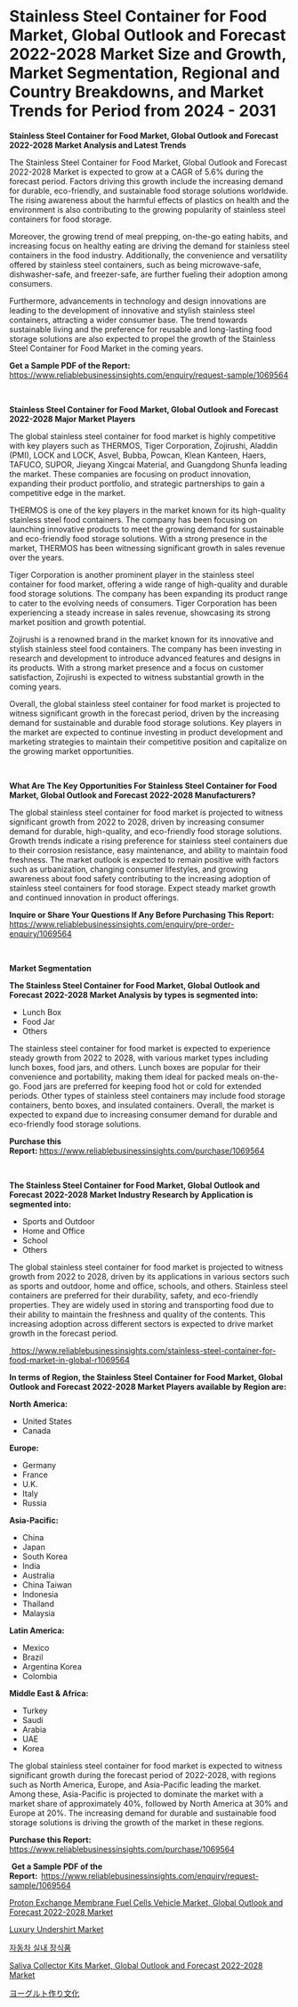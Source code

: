 <p><h1>Stainless Steel Container for Food Market, Global Outlook and Forecast 2022-2028 Market Size and Growth, Market Segmentation, Regional and Country Breakdowns, and Market Trends for Period from 2024 -  2031</h1></p><p><strong>Stainless Steel Container for Food Market, Global Outlook and Forecast 2022-2028 Market Analysis and Latest Trends</strong></p>
<p><p>The Stainless Steel Container for Food Market, Global Outlook and Forecast 2022-2028 Market is expected to grow at a CAGR of 5.6% during the forecast period. Factors driving this growth include the increasing demand for durable, eco-friendly, and sustainable food storage solutions worldwide. The rising awareness about the harmful effects of plastics on health and the environment is also contributing to the growing popularity of stainless steel containers for food storage.</p><p>Moreover, the growing trend of meal prepping, on-the-go eating habits, and increasing focus on healthy eating are driving the demand for stainless steel containers in the food industry. Additionally, the convenience and versatility offered by stainless steel containers, such as being microwave-safe, dishwasher-safe, and freezer-safe, are further fueling their adoption among consumers.</p><p>Furthermore, advancements in technology and design innovations are leading to the development of innovative and stylish stainless steel containers, attracting a wider consumer base. The trend towards sustainable living and the preference for reusable and long-lasting food storage solutions are also expected to propel the growth of the Stainless Steel Container for Food Market in the coming years.</p></p>
<p><strong>Get a Sample PDF of the Report:&nbsp;</strong> <a href="https://www.reliablebusinessinsights.com/enquiry/request-sample/1069564">https://www.reliablebusinessinsights.com/enquiry/request-sample/1069564</a></p>
<p>&nbsp;</p>
<p><strong>Stainless Steel Container for Food Market, Global Outlook and Forecast 2022-2028 Major Market Players</strong></p>
<p><p>The global stainless steel container for food market is highly competitive with key players such as THERMOS, Tiger Corporation, Zojirushi, Aladdin (PMI), LOCK and LOCK, Asvel, Bubba, Powcan, Klean Kanteen, Haers, TAFUCO, SUPOR, Jieyang Xingcai Material, and Guangdong Shunfa leading the market. These companies are focusing on product innovation, expanding their product portfolio, and strategic partnerships to gain a competitive edge in the market.</p><p>THERMOS is one of the key players in the market known for its high-quality stainless steel food containers. The company has been focusing on launching innovative products to meet the growing demand for sustainable and eco-friendly food storage solutions. With a strong presence in the market, THERMOS has been witnessing significant growth in sales revenue over the years.</p><p>Tiger Corporation is another prominent player in the stainless steel container for food market, offering a wide range of high-quality and durable food storage solutions. The company has been expanding its product range to cater to the evolving needs of consumers. Tiger Corporation has been experiencing a steady increase in sales revenue, showcasing its strong market position and growth potential.</p><p>Zojirushi is a renowned brand in the market known for its innovative and stylish stainless steel food containers. The company has been investing in research and development to introduce advanced features and designs in its products. With a strong market presence and a focus on customer satisfaction, Zojirushi is expected to witness substantial growth in the coming years.</p><p>Overall, the global stainless steel container for food market is projected to witness significant growth in the forecast period, driven by the increasing demand for sustainable and durable food storage solutions. Key players in the market are expected to continue investing in product development and marketing strategies to maintain their competitive position and capitalize on the growing market opportunities.</p></p>
<p>&nbsp;</p>
<p><strong>What Are The Key Opportunities For Stainless Steel Container for Food Market, Global Outlook and Forecast 2022-2028 Manufacturers?</strong></p>
<p><p>The global stainless steel container for food market is projected to witness significant growth from 2022 to 2028, driven by increasing consumer demand for durable, high-quality, and eco-friendly food storage solutions. Growth trends indicate a rising preference for stainless steel containers due to their corrosion resistance, easy maintenance, and ability to maintain food freshness. The market outlook is expected to remain positive with factors such as urbanization, changing consumer lifestyles, and growing awareness about food safety contributing to the increasing adoption of stainless steel containers for food storage. Expect steady market growth and continued innovation in product offerings.</p></p>
<p><strong>Inquire or Share Your Questions If Any Before Purchasing This Report:</strong> <a href="https://www.reliablebusinessinsights.com/enquiry/pre-order-enquiry/1069564">https://www.reliablebusinessinsights.com/enquiry/pre-order-enquiry/1069564</a></p>
<p>&nbsp;</p>
<p><strong>Market Segmentation</strong></p>
<p><strong>The Stainless Steel Container for Food Market, Global Outlook and Forecast 2022-2028 Market Analysis by types is segmented into:</strong></p>
<p><ul><li>Lunch Box</li><li>Food Jar</li><li>Others</li></ul></p>
<p><p>The stainless steel container for food market is expected to experience steady growth from 2022 to 2028, with various market types including lunch boxes, food jars, and others. Lunch boxes are popular for their convenience and portability, making them ideal for packed meals on-the-go. Food jars are preferred for keeping food hot or cold for extended periods. Other types of stainless steel containers may include food storage containers, bento boxes, and insulated containers. Overall, the market is expected to expand due to increasing consumer demand for durable and eco-friendly food storage solutions.</p></p>
<p><strong>Purchase this Report:&nbsp;</strong><a href="https://www.reliablebusinessinsights.com/purchase/1069564">https://www.reliablebusinessinsights.com/purchase/1069564</a></p>
<p>&nbsp;</p>
<p><strong>The Stainless Steel Container for Food Market, Global Outlook and Forecast 2022-2028 Market Industry Research by Application is segmented into:</strong></p>
<p><ul><li>Sports and Outdoor</li><li>Home and Office</li><li>School</li><li>Others</li></ul></p>
<p><p>The global stainless steel container for food market is projected to witness growth from 2022 to 2028, driven by its applications in various sectors such as sports and outdoor, home and office, schools, and others. Stainless steel containers are preferred for their durability, safety, and eco-friendly properties. They are widely used in storing and transporting food due to their ability to maintain the freshness and quality of the contents. This increasing adoption across different sectors is expected to drive market growth in the forecast period.</p></p>
<p><a href="https://www.reliablebusinessinsights.com/stainless-steel-container-for-food-market-in-global-r1069564">&nbsp;https://www.reliablebusinessinsights.com/stainless-steel-container-for-food-market-in-global-r1069564</a></p>
<p><strong>In terms of Region, the Stainless Steel Container for Food Market, Global Outlook and Forecast 2022-2028 Market Players available by Region are:</strong></p>
<p>
    <p> <strong> North America: </strong>
        <ul>
            <li>United States</li>
            <li>Canada</li>
        </ul>
        </p> 
    <p> <strong> Europe: </strong>
        <ul>
            <li>Germany</li>
            <li>France</li>
            <li>U.K.</li>
            <li>Italy</li>
            <li>Russia</li>
        </ul>
        </p> 
    <p> <strong> Asia-Pacific: </strong>
        <ul>
            <li>China</li>
            <li>Japan</li>
            <li>South Korea</li>
            <li>India</li>
            <li>Australia</li>
            <li>China Taiwan</li>
            <li>Indonesia</li>
            <li>Thailand</li>
            <li>Malaysia</li>
        </ul>
        </p> 
    <p> <strong> Latin America: </strong>
        <ul>
            <li>Mexico</li>
            <li>Brazil</li>
            <li>Argentina Korea</li>
            <li>Colombia</li>
        </ul>
        </p> 
    <p> <strong> Middle East & Africa: </strong>
        <ul>
            <li>Turkey</li>
            <li>Saudi</li>
            <li>Arabia</li>
            <li>UAE</li>
            <li>Korea</li>
        </ul>
    </p>
    </p>
<p><p>The global stainless steel container for food market is expected to witness significant growth during the forecast period of 2022-2028, with regions such as North America, Europe, and Asia-Pacific leading the market. Among these, Asia-Pacific is projected to dominate the market with a market share of approximately 40%, followed by North America at 30% and Europe at 20%. The increasing demand for durable and sustainable food storage solutions is driving the growth of the market in these regions.</p></p>
<p><strong>Purchase this Report: </strong><a href="https://www.reliablebusinessinsights.com/purchase/1069564">https://www.reliablebusinessinsights.com/purchase/1069564</a></p>
<p>&nbsp;<strong>Get a Sample PDF of the Report:&nbsp;&nbsp;</strong><a href="https://www.reliablebusinessinsights.com/enquiry/request-sample/1069564">https://www.reliablebusinessinsights.com/enquiry/request-sample/1069564</a></p>
<p><strong></strong></p>
<p><p><a href="https://github.com/lubmix/Market-Research-Report-List-2/blob/main/proton-exchange-membrane-fuel-cells-vehicle-market-global-outlook-and-forecast-2022-2028-market.md">Proton Exchange Membrane Fuel Cells Vehicle Market, Global Outlook and Forecast 2022-2028 Market</a></p><p><a href="https://issuu.com/reportprime-2/docs/luxury-undershirt-market-size-2030.pptx">Luxury Undershirt Market</a></p><p><a href="https://github.com/GabrielBlanda5656/Market-Research-Report-List-1/blob/main/170456079562.md">자동차 실내 장식품</a></p><p><a href="https://github.com/joannagoyvaerts/Market-Research-Report-List-2/blob/main/saliva-collector-kits-market-global-outlook-and-forecast-2022-2028-market.md">Saliva Collector Kits Market, Global Outlook and Forecast 2022-2028 Market</a></p><p><a href="https://github.com/andym141978/Market-Research-Report-List-1/blob/main/147339885949.md">ヨーグルト作り文化</a></p></p>